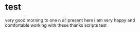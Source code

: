 test
====
very good morning to one n all present here 
i am very happy and comfortable working with these
thanks
scripts test
